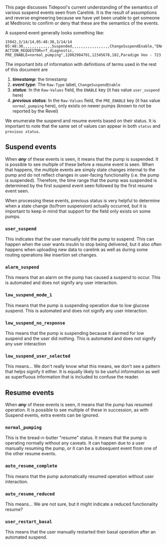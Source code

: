 This page discusses Tidepool's current understanding of the semantics of various suspend events seen from Carelink.  It is the result of assumptions and reverse engineering because we have yet been unable to get someone at Medtronic to confirm or deny that these are the semantics of the events.

A suspend event generally looks something like:

```
15942,3/14/14,05:48:38,3/14/14 05:48:38,,,,,,,,,,,,,Suspended,,,,,,,,,,,,,,,,,ChangeSuspendEnable,"ENABLE=user_suspend, ACTION_REQUESTOR=rf_diagnostic, PRE_ENABLE=normal_pumping",12002904701,12345678,102,Paradigm Veo - 723
```

The important bits of information with definitions of terms used in the rest of this document are

1. ***timestamp***: the timestamp
2. ***event type***: The `Raw-Type` label, `ChangeSuspendEnable`
3. ***status***: In the `Raw-Values` field, the `ENABLE` key (it has value `user_suspend` here)
4. ***previous status***: In the `Raw-Values` field, the `PRE_ENABLE` key (it has value `normal_pumping` here), only exists on newer pumps (known to not be reported by the Revel)

We enumerate the suspend and resume events based on their status.  It is important to note that the same set of values can appear in both `status` and `previous status`.

## Suspend events

When ***any*** of these events is seen, it means that the pump is suspended.  It is possible to see multiple of these before a resume event is seen.  When that happens, the multiple events are simply state changes internal to the pump and do not reflect changes in user-facing functionality (i.e. the pump is suspended).  Therefore, the time range that the pump was suspended is determined by the first suspend event seen followed by the first resume event seen.

When processing these events, previous status is very helpful to determine when a state change (to/from suspension) actually occurred, but it is important to keep in mind that support for the field only exists on some pumps.

### `user_suspend`

This indicates that the user manually told the pump to suspend.  This can happen when the user wants insulin to stop being delivered, but it also often happens when uploading new data to carelink as well as during some routing operations like insertion set changes.

### `alarm_suspend`

This means that an alarm on the pump has caused a suspend to occur.  This is automated and does not signify any user interaction.

### `low_suspend_mode_1`

This means that the pump is suspending operation due to low glucose suspend.  This is automated and does not signify any user interaction.

### `low_suspend_no_response`

This means that the pump is suspending because it alarmed for low suspend and the user did nothing.  This is automated and does not signify any user interaction

### `low_suspend_user_selected`

This means...  We don't really know what this means, we don't see a pattern that helps signify it either.  It is equally likely to be useful information as well as superfluous information that is included to confuse the reader.

## Resume events

When ***any*** of these events is seen, it means that the pump has resumed operation.  It is possible to see multiple of these in succession, as with Suspend events, extra events can be ignored.

### `normal_pumping`

This is the bread-n-butter "resume" status.  It means that the pump is operating normally without any caveats.  It can happen due to a user manually resuming the pump, or it can be a subsequent event from one of the other resume events.

### `auto_resume_complete`

This means that the pump automatically resumed operation without user interaction.

### `auto_resume_reduced`

This means... We are not sure, but it might indicate a reduced functionality resume?

### `user_restart_basal`

This means that the user manually restarted their basal operation after an automated suspend.